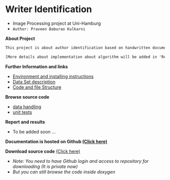 
# Writer Identification
+ Image Processing project at Uni-Hamburg
+ `Author: Praveen Baburao Kulkarni`

**About Project**
```txt
This project is about author identification based on handwritten documents.

[More details about implementation about algorithm will be added in 'Report and results' section later]
```

**Further Information and links**
+ [Environment and installing instructions](http://praveenneuron.github.io/writer_identification_doc/html/md_installation.html)
+ [Data Set description](http://praveenneuron.github.io/writer_identification_doc/html/md_about_dataset.html)
+ [Code and file Structure](http://praveenneuron.github.io/writer_identification_doc/html/md_code_structure.html)

**Browse source code**
+ [data handling](http://praveenneuron.github.io/writer_identification_doc/html/namespacesource_1_1data__handling.html)
+ [unit tests](http://praveenneuron.github.io/writer_identification_doc/html/unit__tests_8py.html)

**Report and results**
+ To be added soon ...

**Documentation is hosted on Github [(Click here)](http://praveenneuron.github.io/writer_identification_doc/html/index.html)**

**Download source code** [(Click here)](https://github.com/praveenneuron/WriterIdentification/archive/master.zip)
+ *Note: You need to have Github login and access to repository for downloading (It is private now)*
+ *But you can still browse the code inside doxygen*
